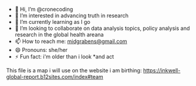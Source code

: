 - 👋 Hi, I’m @cronecoding
- 👀 I’m interested in advancing truth in research
- 🌱 I’m currently learning as I go
- 💞️ I’m looking to collaborate on data analysis topics, policy analysis and research in the global health areana 
- 📫 How to reach me: midgrabens@gmail.com
- 😄 Pronouns: she/her
- ⚡ Fun fact: i'm older than i look *and act

<!---
cronecoding/cronecoding is a ✨ special ✨ repository because its `README.md` (this file) appears on your GitHub profile.
You can click the Preview link to take a look at your changes.
--->

This file is a map i will use on the website i am birthing: https://inkwell-global-report.b12sites.com/index#team
